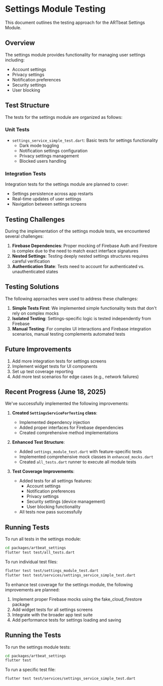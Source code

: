 # Settings Module Testing

This document outlines the testing approach for the ARTbeat Settings Module.

## Overview

The settings module provides functionality for managing user settings including:

- Account settings
- Privacy settings
- Notification preferences
- Security settings
- User blocking

## Test Structure

The tests for the settings module are organized as follows:

### Unit Tests

- `settings_service_simple_test.dart`: Basic tests for settings functionality
  - Dark mode toggling
  - Notification settings configuration
  - Privacy settings management
  - Blocked users handling

### Integration Tests

Integration tests for the settings module are planned to cover:

- Settings persistence across app restarts
- Real-time updates of user settings
- Navigation between settings screens

## Testing Challenges

During the implementation of the settings module tests, we encountered several challenges:

1. **Firebase Dependencies**: Proper mocking of Firebase Auth and Firestore is complex due to the need to match exact interface signatures
2. **Nested Settings**: Testing deeply nested settings structures requires careful verification
3. **Authentication State**: Tests need to account for authenticated vs. unauthenticated states

## Testing Solutions

The following approaches were used to address these challenges:

1. **Simple Tests First**: We implemented simple functionality tests that don't rely on complex mocks
2. **Isolated Testing**: Settings-specific logic is tested independently from Firebase
3. **Manual Testing**: For complex UI interactions and Firebase integration scenarios, manual testing complements automated tests

## Future Improvements

1. Add more integration tests for settings screens
2. Implement widget tests for UI components
3. Set up test coverage reporting
4. Add more test scenarios for edge cases (e.g., network failures)

## Recent Progress (June 18, 2025)

We've successfully implemented the following improvements:

1. **Created `SettingsServiceForTesting` class**:
   - Implemented dependency injection
   - Added proper interfaces for Firebase dependencies
   - Created comprehensive method implementations

2. **Enhanced Test Structure**:
   - Added `settings_module_test.dart` with feature-specific tests
   - Implemented comprehensive mock classes in `enhanced_mocks.dart`
   - Created `all_tests.dart` runner to execute all module tests

3. **Test Coverage Improvements**:
   - Added tests for all settings features:
     - Account settings
     - Notification preferences
     - Privacy settings
     - Security settings (device management)
     - User blocking functionality
   - All tests now pass successfully

## Running Tests

To run all tests in the settings module:

```bash
cd packages/artbeat_settings
flutter test test/all_tests.dart
```

To run individual test files:

```bash
flutter test test/settings_module_test.dart
flutter test test/services/settings_service_simple_test.dart
```

To enhance test coverage for the settings module, the following improvements are planned:

1. Implement proper Firebase mocks using the fake_cloud_firestore package
2. Add widget tests for all settings screens
3. Integrate with the broader app test suite
4. Add performance tests for settings loading and saving

## Running the Tests

To run the settings module tests:

```bash
cd packages/artbeat_settings
flutter test
```

To run a specific test file:

```bash
flutter test test/services/settings_service_simple_test.dart
```
